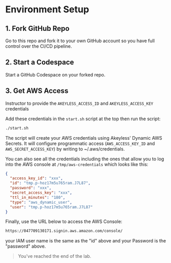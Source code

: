 # Environment Setup

## 1. Fork GitHub Repo

Go to this repo and fork it to your own GitHub account so you have full control over the CI/CD pipeline.

## 2. Start a Codespace

Start a GitHub Codespace on your forked repo.

## 3. Get AWS Access

Instructor to provide the `AKEYLESS_ACCESS_ID` and `AKEYLESS_ACCESS_KEY` credentials

Add these credentials in the `start.sh` script at the top then run the script:

```bash
./start.sh
```

The script will create your AWS credentials using Akeyless' Dynamic AWS Secrets. It will configure programmatic access (`AWS_ACCESS_KEY_ID` and `AWS_SECRET_ACCESS_KEY`) by writing to ~/.aws/credentials.

You can also see all the credentials including the ones that allow you to log into the AWS console at `/tmp/aws-credentials` which looks like this:

```json
{
  "access_key_id": "xxx",
  "id": "tmp.p-hoz17m5u765ram.J7L87",
  "password": "xxx",
  "secret_access_key": "xxx",
  "ttl_in_minutes": "180",
  "type": "aws_dynamic_user",
  "user": "tmp.p-hoz17m5u765ram.J7L87"
}
```

Finally, use the URL below to access the AWS Console:

```bash
https://047709130171.signin.aws.amazon.com/console/
```

your IAM user name is the same as the "id" above and your Password is the "password" above.

> You've reached the end of the lab.